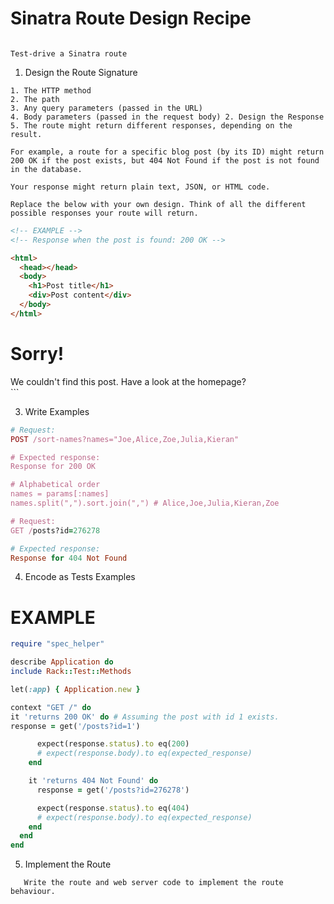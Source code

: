 # Sinatra Route Design Recipe

```

Test-drive a Sinatra route

```

1. Design the Route Signature

```
1. The HTTP method
2. The path
3. Any query parameters (passed in the URL)
4. Body parameters (passed in the request body) 2. Design the Response
5. The route might return different responses, depending on the result.

For example, a route for a specific blog post (by its ID) might return 200 OK if the post exists, but 404 Not Found if the post is not found in the database.

Your response might return plain text, JSON, or HTML code.

Replace the below with your own design. Think of all the different possible responses your route will return.

```

```html
<!-- EXAMPLE -->
<!-- Response when the post is found: 200 OK -->

<html>
  <head></head>
  <body>
    <h1>Post title</h1>
    <div>Post content</div>
  </body>
</html>
```

<!-- EXAMPLE -->
<!-- Response when the post is not found: 404 Not Found -->

<html>
  <head></head>
  <body>
    <h1>Sorry!</h1>
    <div>We couldn't find this post. Have a look at the homepage?</div>
  </body>
</html>
```

3. Write Examples

```ruby
# Request:
POST /sort-names?names="Joe,Alice,Zoe,Julia,Kieran"

# Expected response:
Response for 200 OK

# Alphabetical order
names = params[:names]
names.split(",").sort.join(",") # Alice,Joe,Julia,Kieran,Zoe

# Request:
GET /posts?id=276278

# Expected response:
Response for 404 Not Found 
```
4. Encode as Tests Examples

# EXAMPLE

```ruby
require "spec_helper"

describe Application do
include Rack::Test::Methods

let(:app) { Application.new }

context "GET /" do
it 'returns 200 OK' do # Assuming the post with id 1 exists.
response = get('/posts?id=1')

      expect(response.status).to eq(200)
      # expect(response.body).to eq(expected_response)
    end

    it 'returns 404 Not Found' do
      response = get('/posts?id=276278')

      expect(response.status).to eq(404)
      # expect(response.body).to eq(expected_response)
    end
  end
end
```


5. Implement the Route

```
   Write the route and web server code to implement the route behaviour.

```
